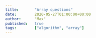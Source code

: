 ```yaml
---
title:       "Array questions"
date:        2020-05-27T01:00:00+00:00
author:      "Max"
published:   true
tags:        ["algorithm", "array"]
---
```

